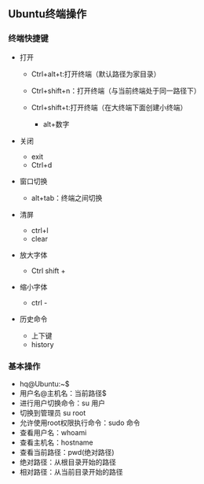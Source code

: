 ## Ubuntu终端操作

### 终端快捷键

- 打开

	- Ctrl+alt+t:打开终端（默认路径为家目录）
	- Ctrl+shift+n：打开终端（与当前终端处于同一路径下）
	- Ctrl+shift+t:打开终端（在大终端下面创建小终端）

		- alt+数字

- 关闭

	- exit
	- Ctrl+d

- 窗口切换

	- alt+tab：终端之间切换

- 清屏

	- ctrl+l
	- clear

- 放大字体

	- Ctrl shift +

- 缩小字体

	- ctrl -

- 历史命令

	- 上下键
	- history

### 基本操作

- hq@Ubuntu:~$
- 用户名@主机名：当前路径$ 
- 进行用户切换命令：su 用户
- 切换到管理员 su root
- 允许使用root权限执行命令：sudo 命令
- 查看用户名：whoami
- 查看主机名：hostname
- 查看当前路径：pwd(绝对路径)
- 绝对路径：从根目录开始的路径
- 相对路径：从当前目录开始的路径

